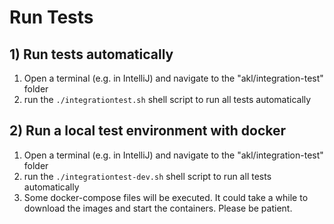 # Run Tests

## 1) Run tests automatically
1. Open a terminal (e.g. in IntelliJ) and navigate to the "akl/integration-test" folder
2. run the `./integrationtest.sh` shell script to run all tests automatically 

## 2) Run a local test environment with docker
1. Open a terminal (e.g. in IntelliJ) and navigate to the "akl/integration-test" folder
2. run the `./integrationtest-dev.sh` shell script to run all tests automatically
3. Some docker-compose files will be executed. It could take a while to download the images and start the containers. Please be patient.
